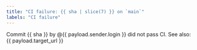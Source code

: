 ```yaml
---
title: "CI failure: {{ sha | slice(7) }} on `main`"
labels: "CI failure"
---
```


Commit {{ sha }} by @{{ payload.sender.login }} did not pass CI.
See also: {{ payload.target_url }}
